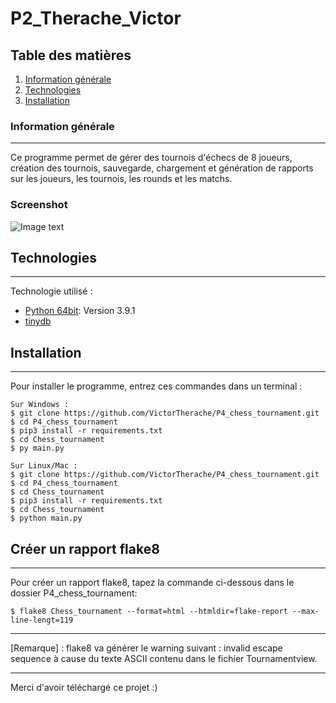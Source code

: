 # P2_Therache_Victor
## Table des matières
1. [Information générale](#general-info)
2. [Technologies](#technologies)
3. [Installation](#installation)

### Information générale
***
Ce programme permet de gérer des tournois d'échecs de 8 joueurs, création des tournois, sauvegarde, chargement et génération de rapports sur les joueurs, les tournois, les rounds et les matchs.
### Screenshot
![Image text](https://i.ibb.co/LC80vpd/banniere-op.png)
## Technologies
***
Technologie utilisé :
* [Python 64bit](https://www.python.org/downloads/release/python-391/): Version 3.9.1
* [tinydb](https://tinydb.readthedocs.io/en/latest/index.html)


## Installation
***
Pour installer le programme, entrez ces commandes dans un terminal :
```
Sur Windows : 
$ git clone https://github.com/VictorTherache/P4_chess_tournament.git
$ cd P4_chess_tournament
$ pip3 install -r requirements.txt 
$ cd Chess_tournament
$ py main.py
```
```
Sur Linux/Mac : 
$ git clone https://github.com/VictorTherache/P4_chess_tournament.git
$ cd P4_chess_tournament
$ cd Chess_tournament
$ pip3 install -r requirements.txt 
$ cd Chess_tournament
$ python main.py
```
## Créer un rapport flake8
***
Pour créer un rapport flake8, tapez la commande ci-dessous dans le dossier P4_chess_tournament:
```
$ flake8 Chess_tournament --format=html --htmldir=flake-report --max-line-lengt=119
```
***
[Remarque] : flake8 va générer le warning suivant :  invalid escape sequence à cause du texte ASCII contenu dans le fichier Tournamentview.
***
Merci d'avoir téléchargé ce projet :) 
